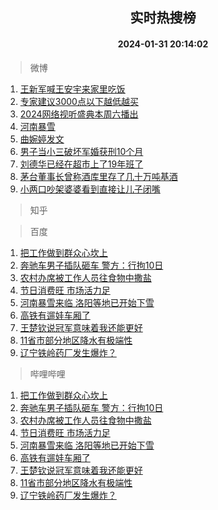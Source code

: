 <div align="center"><h2>实时热搜榜</h2><h4>2024-01-31 20:14:02</h4></div>

> 微博  

1. [王新军喊王安宇来家里吃饭](https://s.weibo.com/weibo?q=%23%E7%8E%8B%E6%96%B0%E5%86%9B%E5%96%8A%E7%8E%8B%E5%AE%89%E5%AE%87%E6%9D%A5%E5%AE%B6%E9%87%8C%E5%90%83%E9%A5%AD%23&t=31&band_rank=1&Refer=top)<br />
2. [专家建议3000点以下越低越买](https://s.weibo.com/weibo?q=%23%E4%B8%93%E5%AE%B6%E5%BB%BA%E8%AE%AE3000%E7%82%B9%E4%BB%A5%E4%B8%8B%E8%B6%8A%E4%BD%8E%E8%B6%8A%E4%B9%B0%23&t=31&band_rank=2&Refer=top)<br />
3. [2024网络视听盛典本周六播出](https://s.weibo.com/weibo?q=%232024%E7%BD%91%E7%BB%9C%E8%A7%86%E5%90%AC%E7%9B%9B%E5%85%B8%E6%9C%AC%E5%91%A8%E5%85%AD%E6%92%AD%E5%87%BA%23&t=31&band_rank=3&Refer=top)<br />
4. [河南暴雪](https://s.weibo.com/weibo?q=%E6%B2%B3%E5%8D%97%E6%9A%B4%E9%9B%AA&t=31&band_rank=4&Refer=top)<br />
5. [曲婉婷发文](https://s.weibo.com/weibo?q=%E6%9B%B2%E5%A9%89%E5%A9%B7%E5%8F%91%E6%96%87&t=31&band_rank=5&Refer=top)<br />
6. [男子当小三破坏军婚获刑10个月](https://s.weibo.com/weibo?q=%23%E7%94%B7%E5%AD%90%E5%BD%93%E5%B0%8F%E4%B8%89%E7%A0%B4%E5%9D%8F%E5%86%9B%E5%A9%9A%E8%8E%B7%E5%88%9110%E4%B8%AA%E6%9C%88%23&t=31&band_rank=6&Refer=top)<br />
7. [刘德华已经在超市上了19年班了](https://s.weibo.com/weibo?q=%23%E5%88%98%E5%BE%B7%E5%8D%8E%E5%B7%B2%E7%BB%8F%E5%9C%A8%E8%B6%85%E5%B8%82%E4%B8%8A%E4%BA%8619%E5%B9%B4%E7%8F%AD%E4%BA%86%23&t=31&band_rank=7&Refer=top)<br />
8. [茅台董事长曾称酒库里存了几十万吨基酒](https://s.weibo.com/weibo?q=%23%E8%8C%85%E5%8F%B0%E8%91%A3%E4%BA%8B%E9%95%BF%E6%9B%BE%E7%A7%B0%E9%85%92%E5%BA%93%E9%87%8C%E5%AD%98%E4%BA%86%E5%87%A0%E5%8D%81%E4%B8%87%E5%90%A8%E5%9F%BA%E9%85%92%23&t=31&band_rank=8&Refer=top)<br />
9. [小两口吵架婆婆看到直接让儿子闭嘴](https://s.weibo.com/weibo?q=%23%E5%B0%8F%E4%B8%A4%E5%8F%A3%E5%90%B5%E6%9E%B6%E5%A9%86%E5%A9%86%E7%9C%8B%E5%88%B0%E7%9B%B4%E6%8E%A5%E8%AE%A9%E5%84%BF%E5%AD%90%E9%97%AD%E5%98%B4%23&t=31&band_rank=9&Refer=top)<br />

> 知乎  


> 百度  

1. [把工作做到群众心坎上](https://www.baidu.com/s?wd=%E6%8A%8A%E5%B7%A5%E4%BD%9C%E5%81%9A%E5%88%B0%E7%BE%A4%E4%BC%97%E5%BF%83%E5%9D%8E%E4%B8%8A&sa=fyb_news&rsv_dl=fyb_news)<br />
2. [奔驰车男子插队砸车 警方：行拘10日](https://www.baidu.com/s?wd=%E5%A5%94%E9%A9%B0%E8%BD%A6%E7%94%B7%E5%AD%90%E6%8F%92%E9%98%9F%E7%A0%B8%E8%BD%A6+%E8%AD%A6%E6%96%B9%EF%BC%9A%E8%A1%8C%E6%8B%9810%E6%97%A5&sa=fyb_news&rsv_dl=fyb_news)<br />
3. [农村办席被工作人员往食物中撒盐](https://www.baidu.com/s?wd=%E5%86%9C%E6%9D%91%E5%8A%9E%E5%B8%AD%E8%A2%AB%E5%B7%A5%E4%BD%9C%E4%BA%BA%E5%91%98%E5%BE%80%E9%A3%9F%E7%89%A9%E4%B8%AD%E6%92%92%E7%9B%90&sa=fyb_news&rsv_dl=fyb_news)<br />
4. [节日消费旺 市场活力足](https://www.baidu.com/s?wd=%E8%8A%82%E6%97%A5%E6%B6%88%E8%B4%B9%E6%97%BA+%E5%B8%82%E5%9C%BA%E6%B4%BB%E5%8A%9B%E8%B6%B3&sa=fyb_news&rsv_dl=fyb_news)<br />
5. [河南暴雪来临 洛阳等地已开始下雪](https://www.baidu.com/s?wd=%E6%B2%B3%E5%8D%97%E6%9A%B4%E9%9B%AA%E6%9D%A5%E4%B8%B4+%E6%B4%9B%E9%98%B3%E7%AD%89%E5%9C%B0%E5%B7%B2%E5%BC%80%E5%A7%8B%E4%B8%8B%E9%9B%AA&sa=fyb_news&rsv_dl=fyb_news)<br />
6. [高铁有遛娃车厢了](https://www.baidu.com/s?wd=%E9%AB%98%E9%93%81%E6%9C%89%E9%81%9B%E5%A8%83%E8%BD%A6%E5%8E%A2%E4%BA%86&sa=fyb_news&rsv_dl=fyb_news)<br />
7. [王楚钦说冠军意味着我还能更好](https://www.baidu.com/s?wd=%E7%8E%8B%E6%A5%9A%E9%92%A6%E8%AF%B4%E5%86%A0%E5%86%9B%E6%84%8F%E5%91%B3%E7%9D%80%E6%88%91%E8%BF%98%E8%83%BD%E6%9B%B4%E5%A5%BD&sa=fyb_news&rsv_dl=fyb_news)<br />
8. [11省市部分地区降水有极端性](https://www.baidu.com/s?wd=11%E7%9C%81%E5%B8%82%E9%83%A8%E5%88%86%E5%9C%B0%E5%8C%BA%E9%99%8D%E6%B0%B4%E6%9C%89%E6%9E%81%E7%AB%AF%E6%80%A7&sa=fyb_news&rsv_dl=fyb_news)<br />
9. [辽宁铁岭药厂发生爆炸？](https://www.baidu.com/s?wd=%E8%BE%BD%E5%AE%81%E9%93%81%E5%B2%AD%E8%8D%AF%E5%8E%82%E5%8F%91%E7%94%9F%E7%88%86%E7%82%B8%EF%BC%9F&sa=fyb_news&rsv_dl=fyb_news)<br />

> 哔哩哔哩  

1. [把工作做到群众心坎上](https://www.baidu.com/s?wd=%E6%8A%8A%E5%B7%A5%E4%BD%9C%E5%81%9A%E5%88%B0%E7%BE%A4%E4%BC%97%E5%BF%83%E5%9D%8E%E4%B8%8A&sa=fyb_news&rsv_dl=fyb_news)<br />
2. [奔驰车男子插队砸车 警方：行拘10日](https://www.baidu.com/s?wd=%E5%A5%94%E9%A9%B0%E8%BD%A6%E7%94%B7%E5%AD%90%E6%8F%92%E9%98%9F%E7%A0%B8%E8%BD%A6+%E8%AD%A6%E6%96%B9%EF%BC%9A%E8%A1%8C%E6%8B%9810%E6%97%A5&sa=fyb_news&rsv_dl=fyb_news)<br />
3. [农村办席被工作人员往食物中撒盐](https://www.baidu.com/s?wd=%E5%86%9C%E6%9D%91%E5%8A%9E%E5%B8%AD%E8%A2%AB%E5%B7%A5%E4%BD%9C%E4%BA%BA%E5%91%98%E5%BE%80%E9%A3%9F%E7%89%A9%E4%B8%AD%E6%92%92%E7%9B%90&sa=fyb_news&rsv_dl=fyb_news)<br />
4. [节日消费旺 市场活力足](https://www.baidu.com/s?wd=%E8%8A%82%E6%97%A5%E6%B6%88%E8%B4%B9%E6%97%BA+%E5%B8%82%E5%9C%BA%E6%B4%BB%E5%8A%9B%E8%B6%B3&sa=fyb_news&rsv_dl=fyb_news)<br />
5. [河南暴雪来临 洛阳等地已开始下雪](https://www.baidu.com/s?wd=%E6%B2%B3%E5%8D%97%E6%9A%B4%E9%9B%AA%E6%9D%A5%E4%B8%B4+%E6%B4%9B%E9%98%B3%E7%AD%89%E5%9C%B0%E5%B7%B2%E5%BC%80%E5%A7%8B%E4%B8%8B%E9%9B%AA&sa=fyb_news&rsv_dl=fyb_news)<br />
6. [高铁有遛娃车厢了](https://www.baidu.com/s?wd=%E9%AB%98%E9%93%81%E6%9C%89%E9%81%9B%E5%A8%83%E8%BD%A6%E5%8E%A2%E4%BA%86&sa=fyb_news&rsv_dl=fyb_news)<br />
7. [王楚钦说冠军意味着我还能更好](https://www.baidu.com/s?wd=%E7%8E%8B%E6%A5%9A%E9%92%A6%E8%AF%B4%E5%86%A0%E5%86%9B%E6%84%8F%E5%91%B3%E7%9D%80%E6%88%91%E8%BF%98%E8%83%BD%E6%9B%B4%E5%A5%BD&sa=fyb_news&rsv_dl=fyb_news)<br />
8. [11省市部分地区降水有极端性](https://www.baidu.com/s?wd=11%E7%9C%81%E5%B8%82%E9%83%A8%E5%88%86%E5%9C%B0%E5%8C%BA%E9%99%8D%E6%B0%B4%E6%9C%89%E6%9E%81%E7%AB%AF%E6%80%A7&sa=fyb_news&rsv_dl=fyb_news)<br />
9. [辽宁铁岭药厂发生爆炸？](https://www.baidu.com/s?wd=%E8%BE%BD%E5%AE%81%E9%93%81%E5%B2%AD%E8%8D%AF%E5%8E%82%E5%8F%91%E7%94%9F%E7%88%86%E7%82%B8%EF%BC%9F&sa=fyb_news&rsv_dl=fyb_news)<br />
